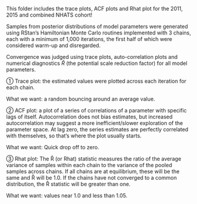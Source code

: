 This folder includes the trace plots, ACF plots and Rhat plot for the 2011, 2015 and combined NHATS cohort!

Samples from posterior distributions of model parameters were generated using RStan’s Hamiltonian Monte Carlo routines implemented with 3 chains, each with a minimum of 1,000 iterations, the first half of which were considered warm-up and disregarded. 

Convergence was judged using trace plots, auto-correlation plots and numerical diagnostics $\hat R$ (the potential scale reduction factor) for all model parameters. 

① Trace plot: the estimated values were plotted across each iteration for each chain. 
  
  What we want: a random bouncing around an average value.

② ACF plot: a plot of a series of correlations of a parameter with specific lags of itself. Autocorrelation does not bias estimates, but increased autocorrelation may suggest a more inefficient/slower exploration of the parameter space. At lag zero, the series estimates are perfectly correlated with themselves, so that’s where the plot usually starts. 
  
  What we want: Quick drop off to zero. 

③ Rhat plot: The R̂ (or Rhat) statistic measures the ratio of the average variance of samples within each chain to the variance of the pooled samples across chains. If all chains are at equilibrium, these will be the same and R̂ will be 1.0. If the chains have not converged to a common distribution, the R̂ statistic will be greater than one. 
  
  What we want: values near 1.0 and less than 1.05. 
